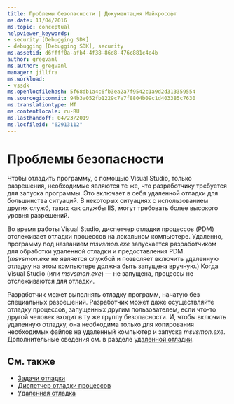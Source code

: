 ```yaml
---
title: Проблемы безопасности | Документация Майкрософт
ms.date: 11/04/2016
ms.topic: conceptual
helpviewer_keywords:
- security [Debugging SDK]
- debugging [Debugging SDK], security
ms.assetid: d6ffff0a-afb4-4f38-86d8-476c881c4e4b
author: gregvanl
ms.author: gregvanl
manager: jillfra
ms.workload:
- vssdk
ms.openlocfilehash: 5f68db1a4c6fb3ea2a7f9542c1a9d2d313359554
ms.sourcegitcommit: 94b3a052fb1229c7e7f8804b09c1d403385c7630
ms.translationtype: MT
ms.contentlocale: ru-RU
ms.lasthandoff: 04/23/2019
ms.locfileid: "62913112"
---
```

# <a name="security-issues"></a>Проблемы безопасности
Чтобы отладить программу, с помощью Visual Studio, только разрешения, необходимые являются те же, что разработчику требуется для запуска программы. Это включает в себя удаленной отладки для большинства ситуаций. В некоторых ситуациях с использованием других служб, таких как службы IIS, могут требовать более высокого уровня разрешений.

 Во время работы Visual Studio, диспетчер отладки процессов (PDM) отслеживает отладки процессов на локальном компьютере. Удаленно, программу под названием *msvsmon.exe* запускается разработчиком для обработки удаленной отладки и предоставления PDM. (*msvsmon.exe* не является службой и позволяет включить удаленную отладку на этом компьютере должна быть запущена вручную.) Когда Visual Studio (или *msvsmon.exe*) — не запущена, процессы не отслеживаются для отладки.

 Разработчик может выполнять отладку программ, начатую без специальных разрешений. Разработчик может даже осуществляйте отладку процессов, запущенных другим пользователем, если что-то другой человек входит в ту же группу безопасности. И, чтобы включить удаленную отладку, она необходима только для копирования необходимых файлов на удаленный компьютер и запуска *msvsmon.exe*. Дополнительные сведения см. в разделе [удаленной отладки](../../debugger/remote-debugging.md).

## <a name="see-also"></a>См. также
- [Задачи отладки](../../extensibility/debugger/debugging-tasks.md)
- [Диспетчер отладки процессов](../../extensibility/debugger/process-debug-manager.md)
- [Удаленная отладка](../../debugger/remote-debugging.md)
